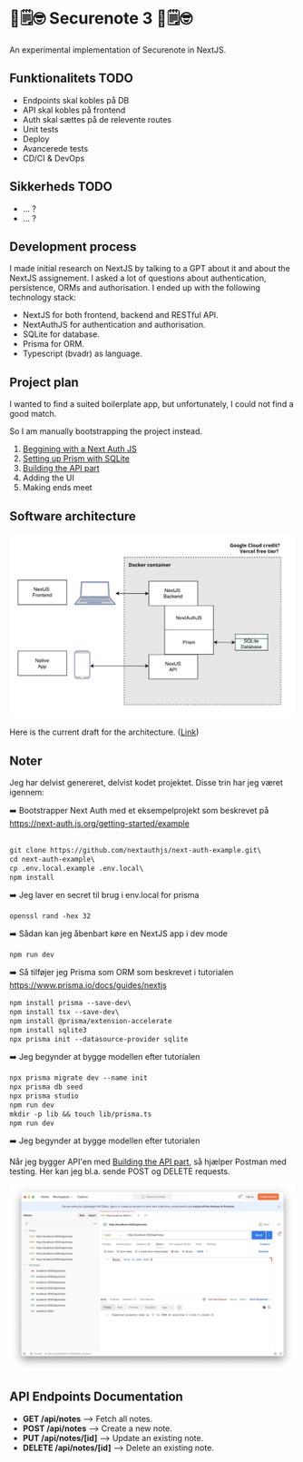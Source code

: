 # 🔐🗒️🤓 Securenote 3 🔐🗒️🤓

An experimental implementation of Securenote in NextJS. 

## Funktionalitets TODO
- Endpoints skal kobles på DB
- API skal kobles på frontend
- Auth skal sættes på de relevente routes
- Unit tests
- Deploy
- Avancerede tests
- CD/CI & DevOps

## Sikkerheds TODO
- ... ? 
- ... ?

## Development process

I made initial research on NextJS by talking to a GPT about it and about the NextJS assignement. I asked a lot of questions about authentication, persistence, ORMs and authorisation. I ended up with the following technology stack:

- NextJS for both frontend, backend and RESTful API.
- NextAuthJS for authentication and authorisation. 
- SQLite for database.
- Prisma for ORM.
- Typescript (bvadr) as language. 

## Project plan 

I wanted to find a suited boilerplate app, but unfortunately, I could not find a good match. 

So I am manually bootstrapping the project instead.

1. [Beggining with a Next Auth JS](https://next-auth.js.org/getting-started/example)
2. [Setting up Prism with SQLite](https://www.prisma.io/docs/guides/nextjs)
3. [Building the API part](https://nextjs.org/blog/building-apis-with-nextjs)
4. Adding the UI
5. Making ends meet 

## Software architecture

![alt text](docs/Architecture.png)

Here is the current draft for the architecture. ([Link](https://online.visual-paradigm.com/app/diagrams/#diagram:proj=0&id=3&type=ArchiMateDiagram&width=11&height=8.5&unit=inch))

## Noter
Jeg har delvist genereret, delvist kodet projektet. Disse trin har jeg været igennem:

➡️ Bootstrapper Next Auth med et eksempelprojekt som beskrevet på https://next-auth.js.org/getting-started/example 

````

git clone https://github.com/nextauthjs/next-auth-example.git\
cd next-auth-example\
cp .env.local.example .env.local\
npm install

````

➡️ Jeg laver en secret til brug i env.local for prisma 
````
openssl rand -hex 32
````

➡️ Sådan kan jeg åbenbart køre en NextJS app i dev mode
````
npm run dev
````

➡️ Så tilføjer jeg Prisma som ORM som beskrevet i tutorialen https://www.prisma.io/docs/guides/nextjs

````
npm install prisma --save-dev\
npm install tsx --save-dev\
npm install @prisma/extension-accelerate
npm install sqlite3
npx prisma init --datasource-provider sqlite
````

➡️ Jeg begynder at bygge modellen efter tutorialen 
````
npx prisma migrate dev --name init
npx prisma db seed
npx prisma studio
npm run dev
mkdir -p lib && touch lib/prisma.ts
npm run dev
````

➡️ Jeg begynder at bygge modellen efter tutorialen

Når jeg bygger API'en med [Building the API part](https://nextjs.org/blog/building-apis-with-nextjs), så hjælper Postman med testing. Her kan jeg bl.a. sende POST og DELETE requests. 

![Postman](docs/PostmanToTheRescue.png)

## API Endpoints Documentation

- **GET /api/notes** --> Fetch all notes.
- **POST /api/notes** --> Create a new note.
- **PUT /api/notes/[id]** --> Update an existing note.
- **DELETE /api/notes/[id]** --> Delete an existing note.
